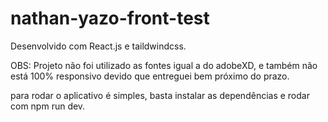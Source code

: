# nathan-yazo-front-test
Desenvolvido com React.js e taildwindcss. 

OBS: Projeto não foi utilizado as fontes igual a do adobeXD, e também não está 100% responsivo devido que entreguei bem próximo do prazo.

para rodar o aplicativo é simples, basta instalar as dependências e rodar com npm run dev.
